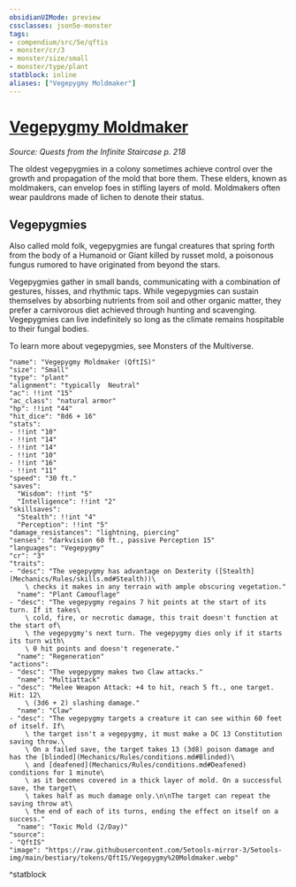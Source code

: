 ```yaml
---
obsidianUIMode: preview
cssclasses: json5e-monster
tags:
- compendium/src/5e/qftis
- monster/cr/3
- monster/size/small
- monster/type/plant
statblock: inline
aliases: ["Vegepygmy Moldmaker"]
---
```

# [Vegepygmy Moldmaker](Mechanics\bestiary\plant/vegepygmy-moldmaker-qftis.md)
*Source: Quests from the Infinite Staircase p. 218*  

The oldest vegepygmies in a colony sometimes achieve control over the growth and propagation of the mold that bore them. These elders, known as moldmakers, can envelop foes in stifling layers of mold. Moldmakers often wear pauldrons made of lichen to denote their status.

## Vegepygmies

Also called mold folk, vegepygmies are fungal creatures that spring forth from the body of a Humanoid or Giant killed by russet mold, a poisonous fungus rumored to have originated from beyond the stars.

Vegepygmies gather in small bands, communicating with a combination of gestures, hisses, and rhythmic taps. While vegepygmies can sustain themselves by absorbing nutrients from soil and other organic matter, they prefer a carnivorous diet achieved through hunting and scavenging. Vegepygmies can live indefinitely so long as the climate remains hospitable to their fungal bodies.

To learn more about vegepygmies, see Monsters of the Multiverse.

```statblock
"name": "Vegepygmy Moldmaker (QftIS)"
"size": "Small"
"type": "plant"
"alignment": "typically  Neutral"
"ac": !!int "15"
"ac_class": "natural armor"
"hp": !!int "44"
"hit_dice": "8d6 + 16"
"stats":
- !!int "10"
- !!int "14"
- !!int "14"
- !!int "10"
- !!int "16"
- !!int "11"
"speed": "30 ft."
"saves":
  "Wisdom": !!int "5"
  "Intelligence": !!int "2"
"skillsaves":
  "Stealth": !!int "4"
  "Perception": !!int "5"
"damage_resistances": "lightning, piercing"
"senses": "darkvision 60 ft., passive Perception 15"
"languages": "Vegepygmy"
"cr": "3"
"traits":
- "desc": "The vegepygmy has advantage on Dexterity ([Stealth](Mechanics/Rules/skills.md#Stealth))\
    \ checks it makes in any terrain with ample obscuring vegetation."
  "name": "Plant Camouflage"
- "desc": "The vegepygmy regains 7 hit points at the start of its turn. If it takes\
    \ cold, fire, or necrotic damage, this trait doesn't function at the start of\
    \ the vegepygmy's next turn. The vegepygmy dies only if it starts its turn with\
    \ 0 hit points and doesn't regenerate."
  "name": "Regeneration"
"actions":
- "desc": "The vegepygmy makes two Claw attacks."
  "name": "Multiattack"
- "desc": "Melee Weapon Attack: +4 to hit, reach 5 ft., one target. Hit: 12\
    \ (3d6 + 2) slashing damage."
  "name": "Claw"
- "desc": "The vegepygmy targets a creature it can see within 60 feet of itself. If\
    \ the target isn't a vegepygmy, it must make a DC 13 Constitution saving throw.\
    \ On a failed save, the target takes 13 (3d8) poison damage and has the [blinded](Mechanics/Rules/conditions.md#Blinded)\
    \ and [deafened](Mechanics/Rules/conditions.md#Deafened) conditions for 1 minute\
    \ as it becomes covered in a thick layer of mold. On a successful save, the target\
    \ takes half as much damage only.\n\nThe target can repeat the saving throw at\
    \ the end of each of its turns, ending the effect on itself on a success."
  "name": "Toxic Mold (2/Day)"
"source":
- "QftIS"
"image": "https://raw.githubusercontent.com/5etools-mirror-3/5etools-img/main/bestiary/tokens/QftIS/Vegepygmy%20Moldmaker.webp"
```
^statblock